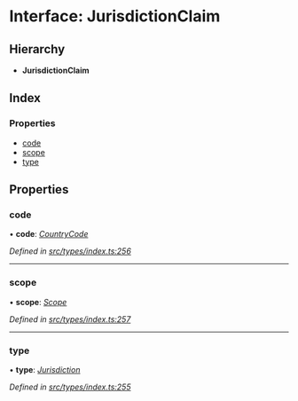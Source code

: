 # Interface: JurisdictionClaim

## Hierarchy

* **JurisdictionClaim**

## Index

### Properties

* [code](jurisdictionclaim.md#code)
* [scope](jurisdictionclaim.md#scope)
* [type](jurisdictionclaim.md#type)

## Properties

###  code

• **code**: *[CountryCode](../enums/countrycode.md)*

*Defined in [src/types/index.ts:256](https://github.com/PolymeshAssociation/polymesh-sdk/blob/46845947/src/types/index.ts#L256)*

___

###  scope

• **scope**: *[Scope](scope.md)*

*Defined in [src/types/index.ts:257](https://github.com/PolymeshAssociation/polymesh-sdk/blob/46845947/src/types/index.ts#L257)*

___

###  type

• **type**: *[Jurisdiction](../enums/claimtype.md#jurisdiction)*

*Defined in [src/types/index.ts:255](https://github.com/PolymeshAssociation/polymesh-sdk/blob/46845947/src/types/index.ts#L255)*
